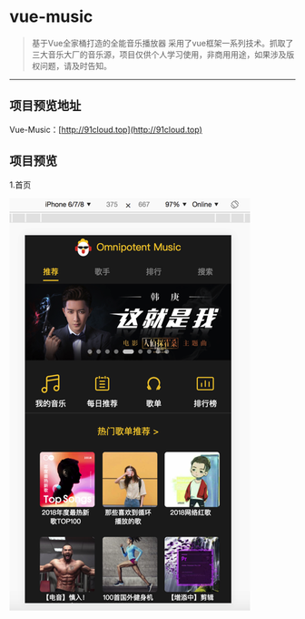 # vue-music

> 基于Vue全家桶打造的全能音乐播放器 采用了vue框架一系列技术。抓取了三大音乐大厂的音乐源，项目仅供个人学习使用，非商用用途，如果涉及版权问题，请及时告知。
---


## 项目预览地址
Vue-Music：[http://91cloud.top](http://91cloud.top)


## 项目预览

1.首页

![博客系统主页效果图](https://raw.githubusercontent.com/xuzijia/vue-music/master/show/Snip20190121_1.png)
